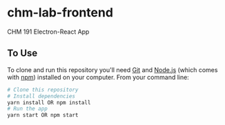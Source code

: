 # chm-lab-frontend
CHM 191 Electron-React App


## To Use

To clone and run this repository you'll need [Git](https://git-scm.com) and [Node.js](https://nodejs.org/en/download/) (which comes with [npm](http://npmjs.com)) installed on your computer. From your command line:

```bash
# Clone this repository
# Install dependencies
yarn install OR npm install
# Run the app
yarn start OR npm start
```
